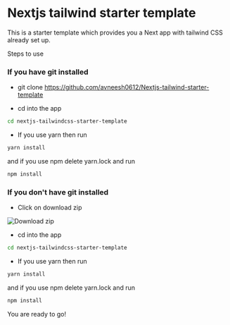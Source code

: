 # Nextjs tailwind starter template

This is a starter template which provides you a Next app with tailwind CSS already set up.

Steps to use

### If you have git installed

- git clone https://github.com/avneesh0612/Nextjs-tailwind-starter-template

- cd into the app

```bash
cd nextjs-tailwindcss-starter-template
```

- If you use yarn then run

```bash
yarn install
```

and if you use npm delete yarn.lock and run

```bash
npm install
```

### If you don't have git installed

- Click on download zip

![Download zip](https://expertdesign.cc/papa-react-images/github-zip.png)

- cd into the app

```bash
cd nextjs-tailwindcss-starter-template
```

- If you use yarn then run

```bash
yarn install
```

and if you use npm delete yarn.lock and run

```bash
npm install
```

You are ready to go!

